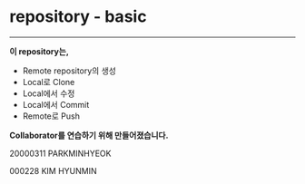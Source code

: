 # repository - basic
 ---  
**이 repository는,**

*  Remote repository의 생성  
*  Local로 Clone
*  Local에서 수정
*  Local에서 Commit
*  Remote로 Push  
 
**Collaborator를 연습하기 위해 만들어졌습니다.**

20000311 PARKMINHYEOK

000228 KIM HYUNMIN


